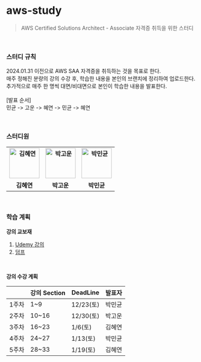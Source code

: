 # aws-study
> AWS Certified Solutions Architect - Associate 자격증 취득을 위한 스터디

<br/>

### 스터디 규칙
2024.01.31 이전으로 AWS SAA 자격증을 취득하는 것을 목표로 한다. <br/>
매주 정해진 분량의 강의 수강 후, 학습한 내용을 본인의 브랜치에 정리하여 업로드한다.<br/>
추가적으로 매주 한 명씩 대면/비대면으로 본인이 학습한 내용을 발표한다. <br/><br/>
[발표 순서] <br/>
민균 -> 고운 -> 혜연 -> 민균 -> 혜연

<br/>

### 스터디원
<div>
  <table style="font-weight: bold">
      <tr>
          <td align="center">
              <a href="https://github.com/hyeyeonismm">                 
                  <img alt="김혜연" src="https://avatars.githubusercontent.com/hyeyeonismm" width="80" />            
              </a>
          </td>
          <td align="center">
              <a href="https://github.com/Goraniiii">                 
                  <img alt="박고운" src="https://avatars.githubusercontent.com/Goraniiii" width="80" />            
              </a>
          </td>
          <td align="center">
              <a href="https://github.com/parkmingyun99">                 
                  <img alt="박민균" src="https://avatars.githubusercontent.com/parkmingyun99" width="80" />            
              </a>
          </td>
      </tr>
      <tr>
          <td align="center">김혜연</td>
          <td align="center">박고운</td>
          <td align="center">박민균</td>
      </tr>
  </table>
</div>

<br/>

### 학습 계획

__강의 교보재__
1. [Udemy 강의](https://hanium.udemy.com/course/best-aws-certified-solutions-architect-associate/learn/lecture/29388672#overview)
2. [덤프](https://dumps.kr/)

<br/>

__강의 수강 계획__

|  | 강의 Section | DeadLine | 발표자
| --- | --- | --- | ---|
| 1주차 | 1~9 | 12/23(토) | 박민균 |
| 2주차 | 10~16 | 12/30(토) | 박고운 |
| 3주차 | 16~23 | 1/6(토) | 김혜연 |
| 4주차 | 24~27 | 1/13(토) | 박민균 | 
| 5주차 | 28~33 | 1/19(토) | 김혜연 |
